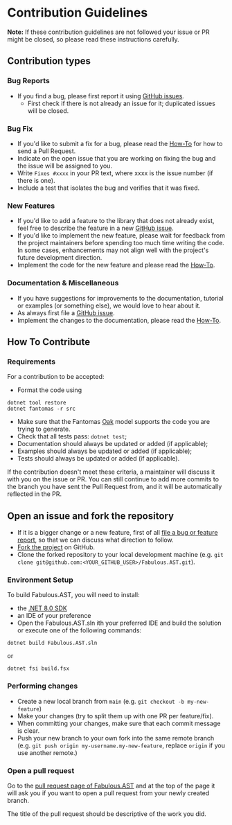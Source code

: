 # Contribution Guidelines

**Note:** If these contribution guidelines are not followed your issue or PR might be closed, so
please read these instructions carefully.

## Contribution types

### Bug Reports

- If you find a bug, please first report it using [GitHub issues].
  - First check if there is not already an issue for it; duplicated issues will be closed.

### Bug Fix

- If you'd like to submit a fix for a bug, please read the [How-To](#how-to-contribute) for how to
   send a Pull Request.
- Indicate on the open issue that you are working on fixing the bug and the issue will be assigned
   to you.
- Write `Fixes #xxxx` in your PR text, where xxxx is the issue number (if there is one).
- Include a test that isolates the bug and verifies that it was fixed.

### New Features

- If you'd like to add a feature to the library that does not already exist, feel free to describe
   the feature in a new [GitHub issue].
- If you'd like to implement the new feature, please wait for feedback from the project maintainers
   before spending too much time writing the code. In some cases, enhancements may not align well
   with the project's future development direction.
- Implement the code for the new feature and please read the [How-To](#how-to-contribute).

### Documentation & Miscellaneous

- If you have suggestions for improvements to the documentation, tutorial or examples (or something
   else), we would love to hear about it.
- As always first file a [GitHub issue].
- Implement the changes to the documentation, please read the [How-To](#how-to-contribute).

## How To Contribute

### Requirements

For a contribution to be accepted:

- Format the code using
```
dotnet tool restore
dotnet fantomas -r src
```
- Make sure that the Fantomas [Oak](https://fsprojects.github.io/fantomas-tools/#/oak?data=N4KABGBEDGD2AmBTSAuKAbRAXMAPMAvGAIwAMkANOFEgGYCWAdogM6pSXWT0sBiL9drQCG6FoioRuLAOIAnYQAcAFgDV6iAO5DR4kAF8gA) model supports the code you are trying to generate.
- Check that all tests pass: `dotnet test`;
- Documentation should always be updated or added (if applicable);
- Examples should always be updated or added (if applicable);
- Tests should always be updated or added (if applicable).

If the contribution doesn't meet these criteria, a maintainer will discuss it with you on the issue
or PR.
You can still continue to add more commits to the branch you have sent the Pull Request from, 
and it will be automatically reflected in the PR.


## Open an issue and fork the repository

- If it is a bigger change or a new feature, first of all
   [file a bug or feature report][GitHub issue], so that we can discuss what direction to follow.
- [Fork the project][fork guide] on GitHub.
- Clone the forked repository to your local development machine
   (e.g. `git clone git@github.com:<YOUR_GITHUB_USER>/Fabulous.AST.git`).


### Environment Setup

To build Fabulous.AST, you will need to install:
- the [.NET 8.0 SDK]
- an IDE of your preference
- Open the Fabulous.AST.sln ith your preferred IDE and build the solution or execute one of the following commands:
```shell
dotnet build Fabulous.AST.sln
```

or

```shell
dotnet fsi build.fsx
```

### Performing changes

- Create a new local branch from `main` (e.g. `git checkout -b my-new-feature`)
- Make your changes (try to split them up with one PR per feature/fix).
- When committing your changes, make sure that each commit message is clear.
- Push your new branch to your own fork into the same remote branch
 (e.g. `git push origin my-username.my-new-feature`, replace `origin` if you use another remote.)


### Open a pull request

Go to the [pull request page of Fabulous.AST][PRs] and at the top
of the page it will ask you if you want to open a pull request from your newly created branch.

The title of the pull request should be descriptive of the work you did.


[GitHub issue]: https://github.com/edgarfgp/Fabulous.AST/issues
[GitHub issues]: https://github.com/edgarfgp/Fabulous.AST/issues
[GitHub releases page]: https://github.com/edgarfgp/Fabulous.AST/releases
[PRs]: https://github.com/edgarfgp/Fabulous.AST/pulls
[fork guide]: https://docs.github.com/en/get-started/quickstart/contributing-to-projects
[.NET 8.0 SDK]: https://dotnet.microsoft.com/en-us/download
[build workflow]: .github/workflows/build.yml
[CHANGELOG.md]: CHANGELOG.md
[JetBrains Rider]: https://www.jetbrains.com/rider/
